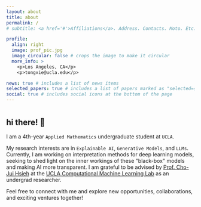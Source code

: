 ```yaml
---
layout: about
title: about
permalink: /
# subtitle: <a href='#'>Affiliations</a>. Address. Contacts. Moto. Etc.

profile:
  align: right
  image: prof_pic.jpg
  image_circular: false # crops the image to make it circular
  more_info: >
    <p>Los Angeles, CA</p>
    <p>tongxie@ucla.edu</p>

news: true # includes a list of news items
selected_papers: true # includes a list of papers marked as "selected={true}"
social: true # includes social icons at the bottom of the page
---
```


<!-- Write your biography here. Tell the world about yourself. Link to your favorite [subreddit](http://reddit.com). You can put a picture in, too. The code is already in, just name your picture `prof_pic.jpg` and put it in the `img/` folder.

Put your address / P.O. box / other info right below your picture. You can also disable any of these elements by editing `profile` property of the YAML header of your `_pages/about.md`. Edit `_bibliography/papers.bib` and Jekyll will render your [publications page](/al-folio/publications/) automatically.

Link to your social media connections, too. This theme is set up to use [Font Awesome icons](https://fontawesome.com/) and [Academicons](https://jpswalsh.github.io/academicons/), like the ones below. Add your Facebook, Twitter, LinkedIn, Google Scholar, or just disable all of them. -->


<h2 style="margin-top: 40px;">hi there! 👋</h2>


I am a 4th-year `Applied Mathematics` undergraduate student at `UCLA`. 

My research interests are in `Explainable AI`, `Generative Models`, and `LLMs`. Currently, I am working on interpretation methods for deep learning models, seeking to shed light on the inner workings of these "black-box" models and making AI more transparent. I am grateful to be advised by [Prof. Cho-Jui Hsieh](https://web.cs.ucla.edu/~chohsieh/) at the [UCLA Computational Machine Learning Lab](https://sites.google.com/view/chohsieh-research/home) as an undergrad researcher.

<!-- Beyond my academic pursuits, I am actively involved in student organizations at UCLA. I am the Co-President at [Global Entrepreneurship Society (GES) at UCLA](https://gesatucla.org/), a student organization that ignites my curiosity for new innovations and encourages entrepreneurial thinking. I also had the opportunity to work with [Startup UCLA](https://startupucla.com/), where the dynamic startup ecosystem gave me hands-on experience of turning groundbreaking ideas into reality. -->

Feel free to connect with me and explore new opportunities, collaborations, and exciting ventures together!